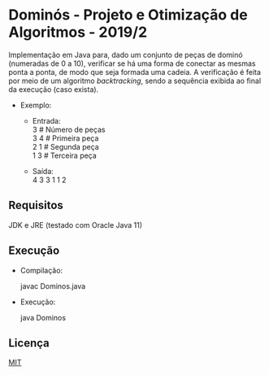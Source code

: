 # Dominós - Projeto e Otimização de Algoritmos - 2019/2

Implementação em Java para, dado um conjunto de peças de dominó (numeradas de 0 a 10), verificar se há uma forma de conectar as mesmas ponta a ponta, de modo que seja formada uma cadeia. A verificação é feita por meio de um algoritmo *backtracking*, sendo a sequência exibida ao final da execução (caso exista).

- Exemplo:

    - Entrada:\
    3       # Número de peças\
    3 4     # Primeira peça\
    2 1     # Segunda peça\
    1 3     # Terceira peça

    - Saída:\
    4 3 3 1 1 2

## Requisitos

JDK e JRE (testado com Oracle Java 11)

## Execução

- Compilação:

    javac Dominos.java

- Execução:

    java Dominos

## Licença

[MIT](https://choosealicense.com/licenses/mit/)
